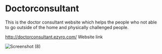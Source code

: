 # Doctorconsultant
This is the doctor consultant website which helps the people who not able to go outside of the home and physically challenged people.

http://doctorconsultant.ezyro.com/  Website link

![Screenshot (8)](https://user-images.githubusercontent.com/65845589/124355327-1ee71880-dc2e-11eb-899f-879426852418.png)
